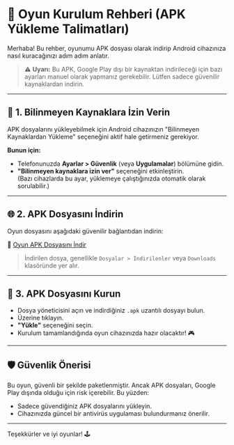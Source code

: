 # 📱 Oyun Kurulum Rehberi (APK Yükleme Talimatları)

Merhaba! Bu rehber, oyunumu APK dosyası olarak indirip Android cihazınıza nasıl kuracağınızı adım adım anlatır.  

> ⚠️ **Uyarı:** Bu APK, Google Play dışı bir kaynaktan indirileceği için bazı ayarları manuel olarak yapmanız gerekebilir. Lütfen sadece güvenilir kaynaklardan indirin.

---

## 🔧 1. Bilinmeyen Kaynaklara İzin Verin

APK dosyalarını yükleyebilmek için Android cihazınızın "Bilinmeyen Kaynaklardan Yükleme" seçeneğini aktif hale getirmeniz gerekiyor.

**Bunun için:**
- Telefonunuzda **Ayarlar > Güvenlik** (veya **Uygulamalar**) bölümüne gidin.
- **"Bilinmeyen kaynaklara izin ver"** seçeneğini etkinleştirin.  
  (Bazı cihazlarda bu ayar, yüklemeye çalıştığınızda otomatik olarak sorulabilir.)

---

## 🌐 2. APK Dosyasını İndirin

Oyun dosyasını aşağıdaki güvenilir bağlantıdan indirin:

🔗 [Oyun APK Dosyasını İndir]((https://drive.google.com/file/d/15jrjnFKhSi3Cj9z7u62WKtN7V-rgDDlB/view?usp=sharing))

> İndirilen dosya, genellikle `Dosyalar > İndirilenler` veya `Downloads` klasöründe yer alır.

---

## 📂 3. APK Dosyasını Kurun

- Dosya yöneticisini açın ve indirdiğiniz `.apk` uzantılı dosyayı bulun.
- Üzerine tıklayın.
- **"Yükle"** seçeneğini seçin.
- Kurulum tamamlandığında oyun cihazınızda hazır olacaktır! 🎮

---

## 🛡️ Güvenlik Önerisi

Bu oyun, güvenli bir şekilde paketlenmiştir. Ancak APK dosyaları, Google Play dışında olduğu için risk içerebilir. Bu yüzden:

- Sadece güvendiğiniz APK dosyalarını yükleyin.
- Cihazınızda güncel bir antivirüs uygulaması bulundurmanız önerilir.

---

Teşekkürler ve iyi oyunlar! 🕹️
